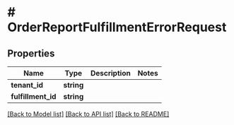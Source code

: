 # # OrderReportFulfillmentErrorRequest


## Properties


Name | Type | Description | Notes
------------ | ------------- | ------------- | -------------
**tenant_id**| **string** |   |
**fulfillment_id**| **string** |   |


[[Back to Model list]](../../README.md#models) [[Back to API list]](../../README.md#endpoints) [[Back to README]](../../README.md)